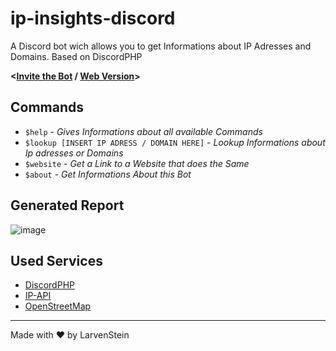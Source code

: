# ip-insights-discord
A Discord bot wich allows you to get Informations about IP Adresses and Domains. Based on DiscordPHP

**<[Invite the Bot](https://discord.com/api/oauth2/authorize?client_id=992069594900611213&permissions=67584&scope=bot) / [Web Version](https://github.com/LarvenStein/IP-Lookup)>**

## Commands
- `$help` - *Gives Informations about all available Commands*
- `$lookup [INSERT IP ADRESS / DOMAIN HERE]` - *Lookup Informations about Ip adresses or Domains*
- `$website` - *Get a Link to a Website that does the Same*
- `$about` - *Get Informations About this Bot*

## Generated Report
![image](https://user-images.githubusercontent.com/89642388/176907740-6aaea0af-b9c8-4fc6-b64d-91859577a079.png)

## Used Services
- [DiscordPHP](https://github.com/discord-php/DiscordPHP)
- [IP-API](https://ip-api.com/ "IP-API")
- [OpenStreetMap](https://www.openstreetmap.org/ "OpenStreetMap")

------------


Made with &hearts; by LarvenStein
